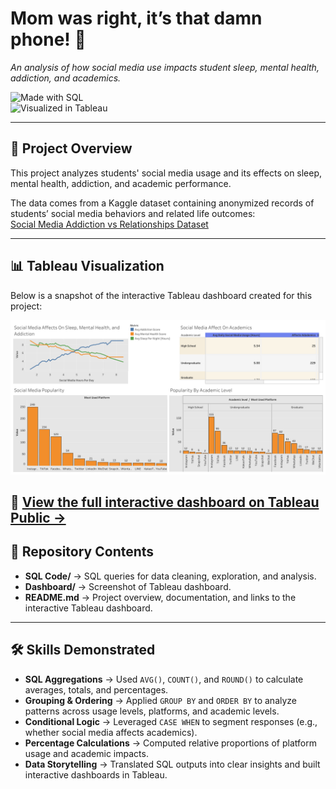 # Mom was right, it’s that damn phone! 📱  

*An analysis of how social media use impacts student sleep, mental health, addiction, and academics.*  

![Made with SQL](https://img.shields.io/badge/Made%20with-SQL-blue)  
![Visualized in Tableau](https://img.shields.io/badge/Visualized%20in-Tableau-orange)  

---

## 📖 Project Overview  
This project analyzes students' social media usage and its effects on sleep, mental health, addiction, and academic performance.  

The data comes from a Kaggle dataset containing anonymized records of students’ social media behaviors and related life outcomes:  
[Social Media Addiction vs Relationships Dataset](https://www.kaggle.com/datasets/adilshamim8/social-media-addiction-vs-relationships)  

---

## 📊 Tableau Visualization  
Below is a snapshot of the interactive Tableau dashboard created for this project:  

![Tableau Dashboard Preview](social_media_dashboard.png)  

🔗 [**View the full interactive dashboard on Tableau Public →**](https://public.tableau.com/app/profile/carlos.austin/viz/SocialMediaUseAmongstStudents/Dashboard1?publish=yes)  
---
## 📂 Repository Contents  

- **SQL Code/** → SQL queries for data cleaning, exploration, and analysis.  
- **Dashboard/** → Screenshot of Tableau dashboard.  
- **README.md** → Project overview, documentation, and links to the interactive Tableau dashboard.  

---

## 🛠 Skills Demonstrated  

- **SQL Aggregations** → Used `AVG()`, `COUNT()`, and `ROUND()` to calculate averages, totals, and percentages.  
- **Grouping & Ordering** → Applied `GROUP BY` and `ORDER BY` to analyze patterns across usage levels, platforms, and academic levels.  
- **Conditional Logic** → Leveraged `CASE WHEN` to segment responses (e.g., whether social media affects academics).  
- **Percentage Calculations** → Computed relative proportions of platform usage and academic impacts.  
- **Data Storytelling** → Translated SQL outputs into clear insights and built interactive dashboards in Tableau.  
